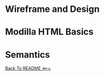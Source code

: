 

# Wireframe and Design



# Modilla HTML Basics



# Semantics


[Back To README <===](README.md)
